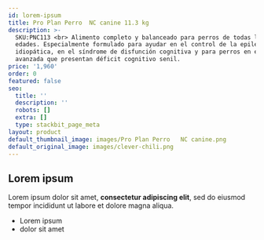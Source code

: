 ```yaml
---
id: lorem-ipsum
title: Pro Plan Perro  NC canine 11.3 kg
description: >-
  SKU:PNC113 <br> Alimento completo y balanceado para perros de todas las
  edades. Especialmente formulado para ayudar en el control de la epilepsia
  idiopática, en el síndrome de disfunción cognitiva y para perros en edad
  avanzada que presentan déficit cognitivo senil.
price: '1,960'
order: 0
featured: false
seo:
  title: ''
  description: ''
  robots: []
  extra: []
  type: stackbit_page_meta
layout: product
default_thumbnail_image: images/Pro Plan Perro   NC canine.png
default_original_image: images/clever-chili.png
---
```

## Lorem ipsum

Lorem ipsum dolor sit amet, **consectetur adipiscing elit**, sed do eiusmod tempor incididunt ut labore et dolore magna aliqua.

- Lorem ipsum
- dolor sit amet